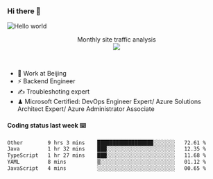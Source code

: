### Hi there 👋

<img src="https://raw.githubusercontent.com/sagar-viradiya/sagar-viradiya/master/resources/banner.png" alt="Hello world">
<p align="center"> 
 Monthly site traffic analysis <br/>
  <img src="https://profile-counter.glitch.me/youszoe/count.svg" />
</p>
<br/>

- 🍻 Work at Beijing 
- ⚡ Backend Engineer
- ✍️ Troubleshoting expert
- ♟  Microsoft Certified: DevOps Engineer Expert/ Azure Solutions Architect Expert/ Azure Administrator Associate

#### Coding status last week ⌨️

<!--START_SECTION:waka-->

```txt
Other        9 hrs 3 mins    ██████████████████░░░░░░░   72.61 %
Java         1 hr 32 mins    ███░░░░░░░░░░░░░░░░░░░░░░   12.35 %
TypeScript   1 hr 27 mins    ███░░░░░░░░░░░░░░░░░░░░░░   11.68 %
YAML         8 mins          ▒░░░░░░░░░░░░░░░░░░░░░░░░   01.12 %
JavaScript   4 mins          ░░░░░░░░░░░░░░░░░░░░░░░░░   00.65 %
```

<!--END_SECTION:waka-->

<br/>
<center><img src="http://ghchart.rshah.org/409ba5/yousazoe" alt="" /></center>


